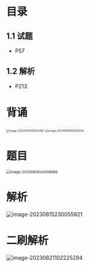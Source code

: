 # 目录



## 1.1 试题

* P57



## 1.2 解析

* P213



# 背诵

<img src="https://cvp.oss-cn-shanghai.aliyuncs.com/picgo/202310251058426.png" alt="image-20231025105824361" style="zoom:50%;" />

<img src="https://cvp.oss-cn-shanghai.aliyuncs.com/picgo/202310061045312.png" alt="image-20231006104500234" style="zoom: 50%;" />



# 题目

<img src="https://cvp.oss-cn-shanghai.aliyuncs.com/picgo/202308141430036.png" alt="image-20230814143006986" style="zoom: 67%;" />



# 解析

![image-20230815230055921](https://cvp.oss-cn-shanghai.aliyuncs.com/picgo/202308152300160.png)



# 二刷解析

![image-20230821102225294](https://cvp.oss-cn-shanghai.aliyuncs.com/picgo/202308211022457.png)
